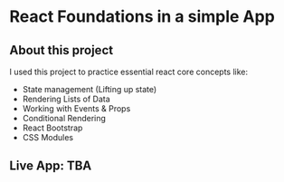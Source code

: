 # React Foundations in a simple App

## About this project

I used this project to practice essential react core concepts like:
* State management (Lifting up state)
* Rendering Lists of Data
* Working with Events & Props
* Conditional Rendering
* React Bootstrap 
* CSS Modules




## Live App: TBA
